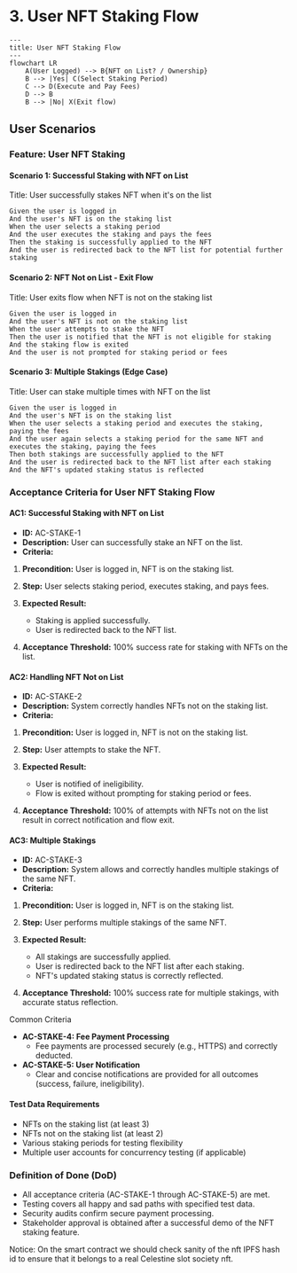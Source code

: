 # 3. User NFT Staking Flow

```mermaid
---
title: User NFT Staking Flow
---
flowchart LR
    A(User Logged) --> B{NFT on List? / Ownership}
    B --> |Yes| C(Select Staking Period)
    C --> D(Execute and Pay Fees)
    D --> B    
    B --> |No| X(Exit flow)
```

## User Scenarios

### Feature: User NFT Staking

#### Scenario 1: Successful Staking with NFT on List

Title: User successfully stakes NFT when it's on the list

```gherkin
Given the user is logged in
And the user's NFT is on the staking list
When the user selects a staking period
And the user executes the staking and pays the fees
Then the staking is successfully applied to the NFT
And the user is redirected back to the NFT list for potential further staking
```

#### Scenario 2: NFT Not on List - Exit Flow

Title: User exits flow when NFT is not on the staking list

```gherkin
Given the user is logged in
And the user's NFT is not on the staking list
When the user attempts to stake the NFT
Then the user is notified that the NFT is not eligible for staking
And the staking flow is exited
And the user is not prompted for staking period or fees
```

#### Scenario 3: Multiple Stakings (Edge Case)

Title: User can stake multiple times with NFT on the list

```gherkin
Given the user is logged in
And the user's NFT is on the staking list
When the user selects a staking period and executes the staking, paying the fees
And the user again selects a staking period for the same NFT and executes the staking, paying the fees
Then both stakings are successfully applied to the NFT
And the user is redirected back to the NFT list after each staking
And the NFT's updated staking status is reflected
```

### Acceptance Criteria for User NFT Staking Flow

#### AC1: Successful Staking with NFT on List

* **ID:** AC-STAKE-1
* **Description:** User can successfully stake an NFT on the list.
* **Criteria:**

 1. **Precondition:** User is logged in, NFT is on the staking list.
 2. **Step:** User selects staking period, executes staking, and pays fees.
 3. **Expected Result:**

    * Staking is applied successfully.
    * User is redirected back to the NFT list.

 4. **Acceptance Threshold:** 100% success rate for staking with NFTs on the list.

#### AC2: Handling NFT Not on List

* **ID:** AC-STAKE-2
* **Description:** System correctly handles NFTs not on the staking list.
* **Criteria:**

 1. **Precondition:** User is logged in, NFT is not on the staking list.
 2. **Step:** User attempts to stake the NFT.
 3. **Expected Result:**

     * User is notified of ineligibility.
     * Flow is exited without prompting for staking period or fees.

 4. **Acceptance Threshold:** 100% of attempts with NFTs not on the list result in correct notification and flow exit.

#### AC3: Multiple Stakings

* **ID:** AC-STAKE-3
* **Description:** System allows and correctly handles multiple stakings of the same NFT.
* **Criteria:**

 1. **Precondition:** User is logged in, NFT is on the staking list.
 2. **Step:** User performs multiple stakings of the same NFT.
 3. **Expected Result:**

     * All stakings are successfully applied.
     * User is redirected back to the NFT list after each staking.
     * NFT's updated staking status is correctly reflected.

 4. **Acceptance Threshold:** 100% success rate for multiple stakings, with accurate status reflection.

Common Criteria

* **AC-STAKE-4: Fee Payment Processing**
  * Fee payments are processed securely (e.g., HTTPS) and correctly deducted.
* **AC-STAKE-5: User Notification**
  * Clear and concise notifications are provided for all outcomes (success, failure, ineligibility).

#### Test Data Requirements

* NFTs on the staking list (at least 3)
* NFTs not on the staking list (at least 2)
* Various staking periods for testing flexibility
* Multiple user accounts for concurrency testing (if applicable)

### Definition of Done (DoD)

* All acceptance criteria (AC-STAKE-1 through AC-STAKE-5) are met.
* Testing covers all happy and sad paths with specified test data.
* Security audits confirm secure payment processing.
* Stakeholder approval is obtained after a successful demo of the NFT staking feature.

Notice: On the smart contract we should check sanity of the nft IPFS hash id to ensure that it belongs to a real Celestine slot society nft.
